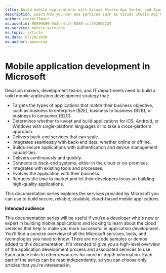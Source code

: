 ```yaml
---
title: Build mobile applications with Visual Studio App Center and Azure services
description: Learn how you can use services such as Visual Studio App Center to build real-world mobile applications along with other Azure services. 
author: codemillmatt
ms.assetid: 98899889-9b3c-4faf-8588-ccff02097224
ms.service: mobile-services
ms.topic: article
ms.date: 03/24/2020
ms.author: masoucou
---
```


# Mobile application development in Microsoft
Decision makers, development teams, and IT departments need to build a solid mobile application development strategy that:
- Targets the types of applications that match their business objective, such as business to enterprise (B2E), business to business (B2B), or business to consumer (B2C).
- Determines whether to invest and build applications for iOS, Android, or Windows with single-platform languages or to take a cross-platform approach.
- Delivers back-end services that can scale.
- Integrates seamlessly with back-end data, whether online or offline.
- Builds secure applications with authentication and device management capabilities.
- Delivers continuously and quickly.
- Connects to back-end systems, either in the cloud or on-premises.
- Integrates with existing tools and processes.
- Evolves the application with their business.
- Reduces the time to market and let their developers focus on building high-quality applications.

This documentation series explores the services provided by Microsoft you can use to build secure, reliable, scalable, cloud-based mobile applications.

**Intended audience**

This documentation series will be useful if you're a developer who's new or expert in building mobile applications and looking to learn about the cloud services that help to make you more successful in application development. You'll find a concise overview of all the Microsoft services, tools, and technologies you need to know. There are no code samples or demos added to this documentation. It's intended to give you a high-level overview of the application development process and associated services to use. Each article links to other resources for more in-depth information. Each part of the series can be read independently, so you can choose only articles that you're interested in.
